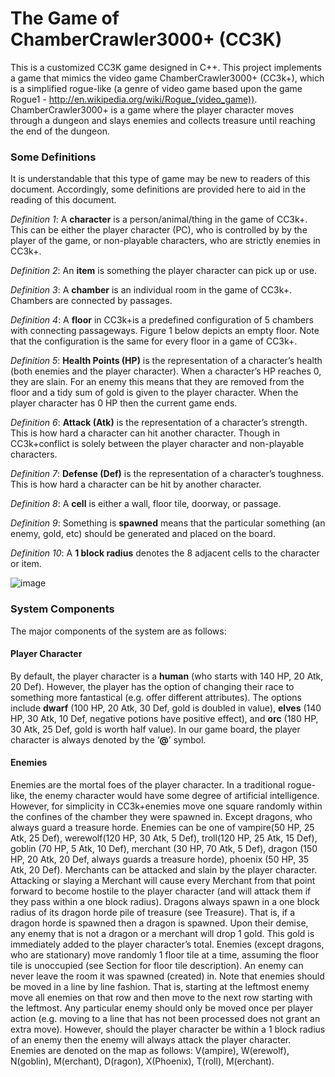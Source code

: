 # The Game of ChamberCrawler3000+ (CC3K)
This is a customized CC3K game designed in C++. This project implements a game that mimics the video game ChamberCrawler3000+ (CC3k+), which is a simplified rogue-like (a genre of video game based upon the game Rogue1 - http://en.wikipedia.org/wiki/Rogue_(video_game)). ChamberCrawler3000+ is a game where the player character moves through a dungeon and slays enemies and collects treasure until reaching the end of the dungeon.

### Some Definitions
It is understandable that this type of game may be new to readers of this document. Accordingly, some definitions are provided
here to aid in the reading of this document.

*Definition 1*: A **character** is a person/animal/thing in the game of CC3k+. This can be either the player character (PC), who
is controlled by by the player of the game, or non-playable characters, who are strictly enemies in CC3k+.

*Definition 2*: An **item** is something the player character can pick up or use.

*Definition 3*: A **chamber** is an individual room in the game of CC3k+. Chambers are connected by passages.

*Definition 4*: A **floor** in CC3k+is a predefined configuration of 5 chambers with connecting passageways. Figure 1 below depicts
an empty floor. Note that the configuration is the same for every floor in a game of CC3k+.

*Definition 5*: **Health Points (HP)** is the representation of a character’s health (both enemies and the player character). When
a character’s HP reaches 0, they are slain. For an enemy this means that they are removed from the floor and a tidy sum
of gold is given to the player character. When the player character has 0 HP then the current game ends.

*Definition 6*: **Attack (Atk)** is the representation of a character’s strength. This is how hard a character can hit another
character. Though in CC3k+conflict is solely between the player character and non-playable characters.

*Definition 7*: **Defense (Def)** is the representation of a character’s toughness. This is how hard a character can be hit by
another character.

*Definition 8*: A **cell** is either a wall, floor tile, doorway, or passage.

*Definition 9*: Something is **spawned** means that the particular something (an enemy, gold, etc) should be generated and
placed on the board.

*Definition 10*: A **1 block radius** denotes the 8 adjacent cells to the character or item.

![image](https://user-images.githubusercontent.com/118148925/210157617-28403458-3597-4dac-9dc4-8502803be60e.png)


### System Components
The major components of the system are as follows:

#### Player Character

By default, the player character is a **human** (who starts with 140 HP, 20 Atk, 20 Def). However, the player has the option of
changing their race to something more fantastical (e.g. offer different attributes). The options include **dwarf** (100 HP, 20 Atk,
30 Def, gold is doubled in value), **elves** (140 HP, 30 Atk, 10 Def, negative potions have positive effect), and **orc** (180 HP, 30
Atk, 25 Def, gold is worth half value).
In our game board, the player character is always denoted by the ’**@**’ symbol.

#### Enemies
Enemies are the mortal foes of the player character. In a traditional rogue-like, the enemy character would have some degree
of artificial intelligence. However, for simplicity in CC3k+enemies move one square randomly within the confines of the
chamber they were spawned in. Except dragons, who always guard a treasure horde.
Enemies can be one of vampire(50 HP, 25 Atk, 25 Def), werewolf(120 HP, 30 Atk, 5 Def), troll(120 HP, 25 Atk, 15 Def),
goblin (70 HP, 5 Atk, 10 Def), merchant (30 HP, 70 Atk, 5 Def), dragon (150 HP, 20 Atk, 20 Def, always guards a treasure
horde), phoenix (50 HP, 35 Atk, 20 Def).
Merchants can be attacked and slain by the player character. Attacking or slaying a Merchant will cause every Merchant
from that point forward to become hostile to the player character (and will attack them if they pass within a one block radius).
Dragons always spawn in a one block radius of its dragon horde pile of treasure (see Treasure). That is, if a dragon horde
is spawned then a dragon is spawned.
Upon their demise, any enemy that is not a dragon or a merchant will drop 1 gold. This gold is immediately added to the
player character’s total.
Enemies (except dragons, who are stationary) move randomly 1 floor tile at a time, assuming the floor tile is unoccupied
(see Section for floor tile description). An enemy can never leave the room it was spawned (created) in. Note that enemies
should be moved in a line by line fashion. That is, starting at the leftmost enemy move all enemies on that row and then move
to the next row starting with the leftmost. Any particular enemy should only be moved once per player action (e.g. moving
to a line that has not been processed does not grant an extra move). However, should the player character be within a 1 block
radius of an enemy then the enemy will always attack the player character.
Enemies are denoted on the map as follows: V(ampire), W(erewolf), N(goblin), M(erchant), D(ragon), X(Phoenix),
T(roll), M(erchant).
